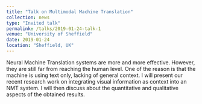 ```yaml
---
title: "Talk on Multimodal Machine Translation"
collection: news
type: "Invited talk"
permalink: /talks/2019-01-24-talk-1
venue: "University of Sheffield"
date: 2019-01-24
location: "Sheffield, UK"
---
```


Neural Machine Translation systems are more and more effective. However, they are still far from reaching the human level. One of the reason is that the machine is using text only, lacking of general context. I will present our recent research work on integrating visual information as context into an NMT system. I will then discuss about the quantitative and qualitative aspects of the obtained results.

